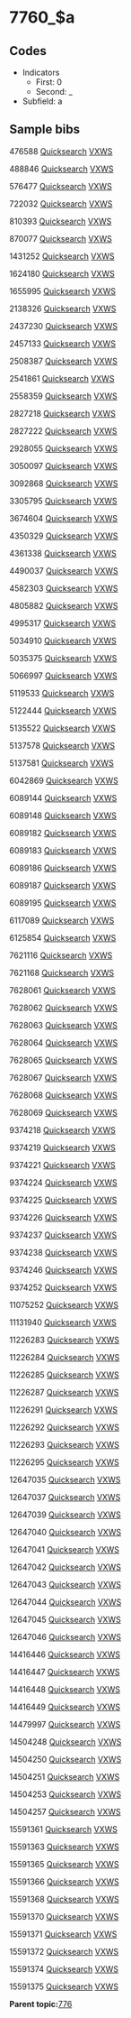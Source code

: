# 7760\_$a

## Codes

-   Indicators
    -   First: 0
    -   Second: \_
-   Subfield: a

## Sample bibs

476588 [Quicksearch](https://search.library.yale.edu/catalog/476588) [VXWS](http://prodorbis.library.yale.edu:7014/vxws/GetHoldingsService?bibId=476588)

488846 [Quicksearch](https://search.library.yale.edu/catalog/488846) [VXWS](http://prodorbis.library.yale.edu:7014/vxws/GetHoldingsService?bibId=488846)

576477 [Quicksearch](https://search.library.yale.edu/catalog/576477) [VXWS](http://prodorbis.library.yale.edu:7014/vxws/GetHoldingsService?bibId=576477)

722032 [Quicksearch](https://search.library.yale.edu/catalog/722032) [VXWS](http://prodorbis.library.yale.edu:7014/vxws/GetHoldingsService?bibId=722032)

810393 [Quicksearch](https://search.library.yale.edu/catalog/810393) [VXWS](http://prodorbis.library.yale.edu:7014/vxws/GetHoldingsService?bibId=810393)

870077 [Quicksearch](https://search.library.yale.edu/catalog/870077) [VXWS](http://prodorbis.library.yale.edu:7014/vxws/GetHoldingsService?bibId=870077)

1431252 [Quicksearch](https://search.library.yale.edu/catalog/1431252) [VXWS](http://prodorbis.library.yale.edu:7014/vxws/GetHoldingsService?bibId=1431252)

1624180 [Quicksearch](https://search.library.yale.edu/catalog/1624180) [VXWS](http://prodorbis.library.yale.edu:7014/vxws/GetHoldingsService?bibId=1624180)

1655995 [Quicksearch](https://search.library.yale.edu/catalog/1655995) [VXWS](http://prodorbis.library.yale.edu:7014/vxws/GetHoldingsService?bibId=1655995)

2138326 [Quicksearch](https://search.library.yale.edu/catalog/2138326) [VXWS](http://prodorbis.library.yale.edu:7014/vxws/GetHoldingsService?bibId=2138326)

2437230 [Quicksearch](https://search.library.yale.edu/catalog/2437230) [VXWS](http://prodorbis.library.yale.edu:7014/vxws/GetHoldingsService?bibId=2437230)

2457133 [Quicksearch](https://search.library.yale.edu/catalog/2457133) [VXWS](http://prodorbis.library.yale.edu:7014/vxws/GetHoldingsService?bibId=2457133)

2508387 [Quicksearch](https://search.library.yale.edu/catalog/2508387) [VXWS](http://prodorbis.library.yale.edu:7014/vxws/GetHoldingsService?bibId=2508387)

2541861 [Quicksearch](https://search.library.yale.edu/catalog/2541861) [VXWS](http://prodorbis.library.yale.edu:7014/vxws/GetHoldingsService?bibId=2541861)

2558359 [Quicksearch](https://search.library.yale.edu/catalog/2558359) [VXWS](http://prodorbis.library.yale.edu:7014/vxws/GetHoldingsService?bibId=2558359)

2827218 [Quicksearch](https://search.library.yale.edu/catalog/2827218) [VXWS](http://prodorbis.library.yale.edu:7014/vxws/GetHoldingsService?bibId=2827218)

2827222 [Quicksearch](https://search.library.yale.edu/catalog/2827222) [VXWS](http://prodorbis.library.yale.edu:7014/vxws/GetHoldingsService?bibId=2827222)

2928055 [Quicksearch](https://search.library.yale.edu/catalog/2928055) [VXWS](http://prodorbis.library.yale.edu:7014/vxws/GetHoldingsService?bibId=2928055)

3050097 [Quicksearch](https://search.library.yale.edu/catalog/3050097) [VXWS](http://prodorbis.library.yale.edu:7014/vxws/GetHoldingsService?bibId=3050097)

3092868 [Quicksearch](https://search.library.yale.edu/catalog/3092868) [VXWS](http://prodorbis.library.yale.edu:7014/vxws/GetHoldingsService?bibId=3092868)

3305795 [Quicksearch](https://search.library.yale.edu/catalog/3305795) [VXWS](http://prodorbis.library.yale.edu:7014/vxws/GetHoldingsService?bibId=3305795)

3674604 [Quicksearch](https://search.library.yale.edu/catalog/3674604) [VXWS](http://prodorbis.library.yale.edu:7014/vxws/GetHoldingsService?bibId=3674604)

4350329 [Quicksearch](https://search.library.yale.edu/catalog/4350329) [VXWS](http://prodorbis.library.yale.edu:7014/vxws/GetHoldingsService?bibId=4350329)

4361338 [Quicksearch](https://search.library.yale.edu/catalog/4361338) [VXWS](http://prodorbis.library.yale.edu:7014/vxws/GetHoldingsService?bibId=4361338)

4490037 [Quicksearch](https://search.library.yale.edu/catalog/4490037) [VXWS](http://prodorbis.library.yale.edu:7014/vxws/GetHoldingsService?bibId=4490037)

4582303 [Quicksearch](https://search.library.yale.edu/catalog/4582303) [VXWS](http://prodorbis.library.yale.edu:7014/vxws/GetHoldingsService?bibId=4582303)

4805882 [Quicksearch](https://search.library.yale.edu/catalog/4805882) [VXWS](http://prodorbis.library.yale.edu:7014/vxws/GetHoldingsService?bibId=4805882)

4995317 [Quicksearch](https://search.library.yale.edu/catalog/4995317) [VXWS](http://prodorbis.library.yale.edu:7014/vxws/GetHoldingsService?bibId=4995317)

5034910 [Quicksearch](https://search.library.yale.edu/catalog/5034910) [VXWS](http://prodorbis.library.yale.edu:7014/vxws/GetHoldingsService?bibId=5034910)

5035375 [Quicksearch](https://search.library.yale.edu/catalog/5035375) [VXWS](http://prodorbis.library.yale.edu:7014/vxws/GetHoldingsService?bibId=5035375)

5066997 [Quicksearch](https://search.library.yale.edu/catalog/5066997) [VXWS](http://prodorbis.library.yale.edu:7014/vxws/GetHoldingsService?bibId=5066997)

5119533 [Quicksearch](https://search.library.yale.edu/catalog/5119533) [VXWS](http://prodorbis.library.yale.edu:7014/vxws/GetHoldingsService?bibId=5119533)

5122444 [Quicksearch](https://search.library.yale.edu/catalog/5122444) [VXWS](http://prodorbis.library.yale.edu:7014/vxws/GetHoldingsService?bibId=5122444)

5135522 [Quicksearch](https://search.library.yale.edu/catalog/5135522) [VXWS](http://prodorbis.library.yale.edu:7014/vxws/GetHoldingsService?bibId=5135522)

5137578 [Quicksearch](https://search.library.yale.edu/catalog/5137578) [VXWS](http://prodorbis.library.yale.edu:7014/vxws/GetHoldingsService?bibId=5137578)

5137581 [Quicksearch](https://search.library.yale.edu/catalog/5137581) [VXWS](http://prodorbis.library.yale.edu:7014/vxws/GetHoldingsService?bibId=5137581)

6042869 [Quicksearch](https://search.library.yale.edu/catalog/6042869) [VXWS](http://prodorbis.library.yale.edu:7014/vxws/GetHoldingsService?bibId=6042869)

6089144 [Quicksearch](https://search.library.yale.edu/catalog/6089144) [VXWS](http://prodorbis.library.yale.edu:7014/vxws/GetHoldingsService?bibId=6089144)

6089148 [Quicksearch](https://search.library.yale.edu/catalog/6089148) [VXWS](http://prodorbis.library.yale.edu:7014/vxws/GetHoldingsService?bibId=6089148)

6089182 [Quicksearch](https://search.library.yale.edu/catalog/6089182) [VXWS](http://prodorbis.library.yale.edu:7014/vxws/GetHoldingsService?bibId=6089182)

6089183 [Quicksearch](https://search.library.yale.edu/catalog/6089183) [VXWS](http://prodorbis.library.yale.edu:7014/vxws/GetHoldingsService?bibId=6089183)

6089186 [Quicksearch](https://search.library.yale.edu/catalog/6089186) [VXWS](http://prodorbis.library.yale.edu:7014/vxws/GetHoldingsService?bibId=6089186)

6089187 [Quicksearch](https://search.library.yale.edu/catalog/6089187) [VXWS](http://prodorbis.library.yale.edu:7014/vxws/GetHoldingsService?bibId=6089187)

6089195 [Quicksearch](https://search.library.yale.edu/catalog/6089195) [VXWS](http://prodorbis.library.yale.edu:7014/vxws/GetHoldingsService?bibId=6089195)

6117089 [Quicksearch](https://search.library.yale.edu/catalog/6117089) [VXWS](http://prodorbis.library.yale.edu:7014/vxws/GetHoldingsService?bibId=6117089)

6125854 [Quicksearch](https://search.library.yale.edu/catalog/6125854) [VXWS](http://prodorbis.library.yale.edu:7014/vxws/GetHoldingsService?bibId=6125854)

7621116 [Quicksearch](https://search.library.yale.edu/catalog/7621116) [VXWS](http://prodorbis.library.yale.edu:7014/vxws/GetHoldingsService?bibId=7621116)

7621168 [Quicksearch](https://search.library.yale.edu/catalog/7621168) [VXWS](http://prodorbis.library.yale.edu:7014/vxws/GetHoldingsService?bibId=7621168)

7628061 [Quicksearch](https://search.library.yale.edu/catalog/7628061) [VXWS](http://prodorbis.library.yale.edu:7014/vxws/GetHoldingsService?bibId=7628061)

7628062 [Quicksearch](https://search.library.yale.edu/catalog/7628062) [VXWS](http://prodorbis.library.yale.edu:7014/vxws/GetHoldingsService?bibId=7628062)

7628063 [Quicksearch](https://search.library.yale.edu/catalog/7628063) [VXWS](http://prodorbis.library.yale.edu:7014/vxws/GetHoldingsService?bibId=7628063)

7628064 [Quicksearch](https://search.library.yale.edu/catalog/7628064) [VXWS](http://prodorbis.library.yale.edu:7014/vxws/GetHoldingsService?bibId=7628064)

7628065 [Quicksearch](https://search.library.yale.edu/catalog/7628065) [VXWS](http://prodorbis.library.yale.edu:7014/vxws/GetHoldingsService?bibId=7628065)

7628067 [Quicksearch](https://search.library.yale.edu/catalog/7628067) [VXWS](http://prodorbis.library.yale.edu:7014/vxws/GetHoldingsService?bibId=7628067)

7628068 [Quicksearch](https://search.library.yale.edu/catalog/7628068) [VXWS](http://prodorbis.library.yale.edu:7014/vxws/GetHoldingsService?bibId=7628068)

7628069 [Quicksearch](https://search.library.yale.edu/catalog/7628069) [VXWS](http://prodorbis.library.yale.edu:7014/vxws/GetHoldingsService?bibId=7628069)

9374218 [Quicksearch](https://search.library.yale.edu/catalog/9374218) [VXWS](http://prodorbis.library.yale.edu:7014/vxws/GetHoldingsService?bibId=9374218)

9374219 [Quicksearch](https://search.library.yale.edu/catalog/9374219) [VXWS](http://prodorbis.library.yale.edu:7014/vxws/GetHoldingsService?bibId=9374219)

9374221 [Quicksearch](https://search.library.yale.edu/catalog/9374221) [VXWS](http://prodorbis.library.yale.edu:7014/vxws/GetHoldingsService?bibId=9374221)

9374224 [Quicksearch](https://search.library.yale.edu/catalog/9374224) [VXWS](http://prodorbis.library.yale.edu:7014/vxws/GetHoldingsService?bibId=9374224)

9374225 [Quicksearch](https://search.library.yale.edu/catalog/9374225) [VXWS](http://prodorbis.library.yale.edu:7014/vxws/GetHoldingsService?bibId=9374225)

9374226 [Quicksearch](https://search.library.yale.edu/catalog/9374226) [VXWS](http://prodorbis.library.yale.edu:7014/vxws/GetHoldingsService?bibId=9374226)

9374237 [Quicksearch](https://search.library.yale.edu/catalog/9374237) [VXWS](http://prodorbis.library.yale.edu:7014/vxws/GetHoldingsService?bibId=9374237)

9374238 [Quicksearch](https://search.library.yale.edu/catalog/9374238) [VXWS](http://prodorbis.library.yale.edu:7014/vxws/GetHoldingsService?bibId=9374238)

9374246 [Quicksearch](https://search.library.yale.edu/catalog/9374246) [VXWS](http://prodorbis.library.yale.edu:7014/vxws/GetHoldingsService?bibId=9374246)

9374252 [Quicksearch](https://search.library.yale.edu/catalog/9374252) [VXWS](http://prodorbis.library.yale.edu:7014/vxws/GetHoldingsService?bibId=9374252)

11075252 [Quicksearch](https://search.library.yale.edu/catalog/11075252) [VXWS](http://prodorbis.library.yale.edu:7014/vxws/GetHoldingsService?bibId=11075252)

11131940 [Quicksearch](https://search.library.yale.edu/catalog/11131940) [VXWS](http://prodorbis.library.yale.edu:7014/vxws/GetHoldingsService?bibId=11131940)

11226283 [Quicksearch](https://search.library.yale.edu/catalog/11226283) [VXWS](http://prodorbis.library.yale.edu:7014/vxws/GetHoldingsService?bibId=11226283)

11226284 [Quicksearch](https://search.library.yale.edu/catalog/11226284) [VXWS](http://prodorbis.library.yale.edu:7014/vxws/GetHoldingsService?bibId=11226284)

11226285 [Quicksearch](https://search.library.yale.edu/catalog/11226285) [VXWS](http://prodorbis.library.yale.edu:7014/vxws/GetHoldingsService?bibId=11226285)

11226287 [Quicksearch](https://search.library.yale.edu/catalog/11226287) [VXWS](http://prodorbis.library.yale.edu:7014/vxws/GetHoldingsService?bibId=11226287)

11226291 [Quicksearch](https://search.library.yale.edu/catalog/11226291) [VXWS](http://prodorbis.library.yale.edu:7014/vxws/GetHoldingsService?bibId=11226291)

11226292 [Quicksearch](https://search.library.yale.edu/catalog/11226292) [VXWS](http://prodorbis.library.yale.edu:7014/vxws/GetHoldingsService?bibId=11226292)

11226293 [Quicksearch](https://search.library.yale.edu/catalog/11226293) [VXWS](http://prodorbis.library.yale.edu:7014/vxws/GetHoldingsService?bibId=11226293)

11226295 [Quicksearch](https://search.library.yale.edu/catalog/11226295) [VXWS](http://prodorbis.library.yale.edu:7014/vxws/GetHoldingsService?bibId=11226295)

12647035 [Quicksearch](https://search.library.yale.edu/catalog/12647035) [VXWS](http://prodorbis.library.yale.edu:7014/vxws/GetHoldingsService?bibId=12647035)

12647037 [Quicksearch](https://search.library.yale.edu/catalog/12647037) [VXWS](http://prodorbis.library.yale.edu:7014/vxws/GetHoldingsService?bibId=12647037)

12647039 [Quicksearch](https://search.library.yale.edu/catalog/12647039) [VXWS](http://prodorbis.library.yale.edu:7014/vxws/GetHoldingsService?bibId=12647039)

12647040 [Quicksearch](https://search.library.yale.edu/catalog/12647040) [VXWS](http://prodorbis.library.yale.edu:7014/vxws/GetHoldingsService?bibId=12647040)

12647041 [Quicksearch](https://search.library.yale.edu/catalog/12647041) [VXWS](http://prodorbis.library.yale.edu:7014/vxws/GetHoldingsService?bibId=12647041)

12647042 [Quicksearch](https://search.library.yale.edu/catalog/12647042) [VXWS](http://prodorbis.library.yale.edu:7014/vxws/GetHoldingsService?bibId=12647042)

12647043 [Quicksearch](https://search.library.yale.edu/catalog/12647043) [VXWS](http://prodorbis.library.yale.edu:7014/vxws/GetHoldingsService?bibId=12647043)

12647044 [Quicksearch](https://search.library.yale.edu/catalog/12647044) [VXWS](http://prodorbis.library.yale.edu:7014/vxws/GetHoldingsService?bibId=12647044)

12647045 [Quicksearch](https://search.library.yale.edu/catalog/12647045) [VXWS](http://prodorbis.library.yale.edu:7014/vxws/GetHoldingsService?bibId=12647045)

12647046 [Quicksearch](https://search.library.yale.edu/catalog/12647046) [VXWS](http://prodorbis.library.yale.edu:7014/vxws/GetHoldingsService?bibId=12647046)

14416446 [Quicksearch](https://search.library.yale.edu/catalog/14416446) [VXWS](http://prodorbis.library.yale.edu:7014/vxws/GetHoldingsService?bibId=14416446)

14416447 [Quicksearch](https://search.library.yale.edu/catalog/14416447) [VXWS](http://prodorbis.library.yale.edu:7014/vxws/GetHoldingsService?bibId=14416447)

14416448 [Quicksearch](https://search.library.yale.edu/catalog/14416448) [VXWS](http://prodorbis.library.yale.edu:7014/vxws/GetHoldingsService?bibId=14416448)

14416449 [Quicksearch](https://search.library.yale.edu/catalog/14416449) [VXWS](http://prodorbis.library.yale.edu:7014/vxws/GetHoldingsService?bibId=14416449)

14479997 [Quicksearch](https://search.library.yale.edu/catalog/14479997) [VXWS](http://prodorbis.library.yale.edu:7014/vxws/GetHoldingsService?bibId=14479997)

14504248 [Quicksearch](https://search.library.yale.edu/catalog/14504248) [VXWS](http://prodorbis.library.yale.edu:7014/vxws/GetHoldingsService?bibId=14504248)

14504250 [Quicksearch](https://search.library.yale.edu/catalog/14504250) [VXWS](http://prodorbis.library.yale.edu:7014/vxws/GetHoldingsService?bibId=14504250)

14504251 [Quicksearch](https://search.library.yale.edu/catalog/14504251) [VXWS](http://prodorbis.library.yale.edu:7014/vxws/GetHoldingsService?bibId=14504251)

14504253 [Quicksearch](https://search.library.yale.edu/catalog/14504253) [VXWS](http://prodorbis.library.yale.edu:7014/vxws/GetHoldingsService?bibId=14504253)

14504257 [Quicksearch](https://search.library.yale.edu/catalog/14504257) [VXWS](http://prodorbis.library.yale.edu:7014/vxws/GetHoldingsService?bibId=14504257)

15591361 [Quicksearch](https://search.library.yale.edu/catalog/15591361) [VXWS](http://prodorbis.library.yale.edu:7014/vxws/GetHoldingsService?bibId=15591361)

15591363 [Quicksearch](https://search.library.yale.edu/catalog/15591363) [VXWS](http://prodorbis.library.yale.edu:7014/vxws/GetHoldingsService?bibId=15591363)

15591365 [Quicksearch](https://search.library.yale.edu/catalog/15591365) [VXWS](http://prodorbis.library.yale.edu:7014/vxws/GetHoldingsService?bibId=15591365)

15591366 [Quicksearch](https://search.library.yale.edu/catalog/15591366) [VXWS](http://prodorbis.library.yale.edu:7014/vxws/GetHoldingsService?bibId=15591366)

15591368 [Quicksearch](https://search.library.yale.edu/catalog/15591368) [VXWS](http://prodorbis.library.yale.edu:7014/vxws/GetHoldingsService?bibId=15591368)

15591370 [Quicksearch](https://search.library.yale.edu/catalog/15591370) [VXWS](http://prodorbis.library.yale.edu:7014/vxws/GetHoldingsService?bibId=15591370)

15591371 [Quicksearch](https://search.library.yale.edu/catalog/15591371) [VXWS](http://prodorbis.library.yale.edu:7014/vxws/GetHoldingsService?bibId=15591371)

15591372 [Quicksearch](https://search.library.yale.edu/catalog/15591372) [VXWS](http://prodorbis.library.yale.edu:7014/vxws/GetHoldingsService?bibId=15591372)

15591374 [Quicksearch](https://search.library.yale.edu/catalog/15591374) [VXWS](http://prodorbis.library.yale.edu:7014/vxws/GetHoldingsService?bibId=15591374)

15591375 [Quicksearch](https://search.library.yale.edu/catalog/15591375) [VXWS](http://prodorbis.library.yale.edu:7014/vxws/GetHoldingsService?bibId=15591375)

**Parent topic:**[776](../../tags/776/776.md)

